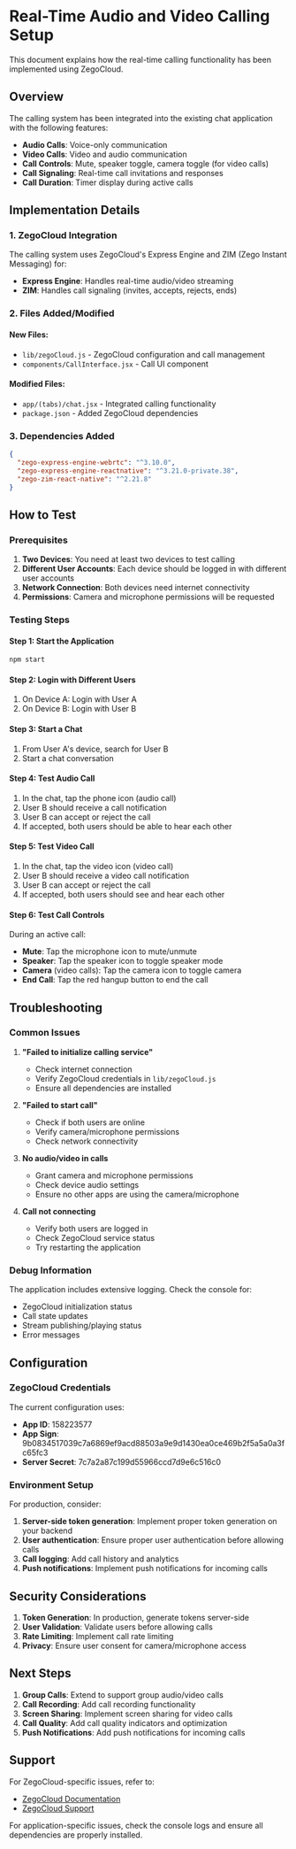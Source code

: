 # Real-Time Audio and Video Calling Setup

This document explains how the real-time calling functionality has been implemented using ZegoCloud.

## Overview

The calling system has been integrated into the existing chat application with the following features:

- **Audio Calls**: Voice-only communication
- **Video Calls**: Video and audio communication
- **Call Controls**: Mute, speaker toggle, camera toggle (for video calls)
- **Call Signaling**: Real-time call invitations and responses
- **Call Duration**: Timer display during active calls

## Implementation Details

### 1. ZegoCloud Integration

The calling system uses ZegoCloud's Express Engine and ZIM (Zego Instant Messaging) for:
- **Express Engine**: Handles real-time audio/video streaming
- **ZIM**: Handles call signaling (invites, accepts, rejects, ends)

### 2. Files Added/Modified

#### New Files:
- `lib/zegoCloud.js` - ZegoCloud configuration and call management
- `components/CallInterface.jsx` - Call UI component

#### Modified Files:
- `app/(tabs)/chat.jsx` - Integrated calling functionality
- `package.json` - Added ZegoCloud dependencies

### 3. Dependencies Added

```json
{
  "zego-express-engine-webrtc": "^3.10.0",
  "zego-express-engine-reactnative": "^3.21.0-private.38",
  "zego-zim-react-native": "^2.21.8"
}
```

## How to Test

### Prerequisites

1. **Two Devices**: You need at least two devices to test calling
2. **Different User Accounts**: Each device should be logged in with different user accounts
3. **Network Connection**: Both devices need internet connectivity
4. **Permissions**: Camera and microphone permissions will be requested

### Testing Steps

#### Step 1: Start the Application
```bash
npm start
```

#### Step 2: Login with Different Users
1. On Device A: Login with User A
2. On Device B: Login with User B

#### Step 3: Start a Chat
1. From User A's device, search for User B
2. Start a chat conversation

#### Step 4: Test Audio Call
1. In the chat, tap the phone icon (audio call)
2. User B should receive a call notification
3. User B can accept or reject the call
4. If accepted, both users should be able to hear each other

#### Step 5: Test Video Call
1. In the chat, tap the video icon (video call)
2. User B should receive a video call notification
3. User B can accept or reject the call
4. If accepted, both users should see and hear each other

#### Step 6: Test Call Controls
During an active call:
- **Mute**: Tap the microphone icon to mute/unmute
- **Speaker**: Tap the speaker icon to toggle speaker mode
- **Camera** (video calls): Tap the camera icon to toggle camera
- **End Call**: Tap the red hangup button to end the call

## Troubleshooting

### Common Issues

1. **"Failed to initialize calling service"**
   - Check internet connection
   - Verify ZegoCloud credentials in `lib/zegoCloud.js`
   - Ensure all dependencies are installed

2. **"Failed to start call"**
   - Check if both users are online
   - Verify camera/microphone permissions
   - Check network connectivity

3. **No audio/video in calls**
   - Grant camera and microphone permissions
   - Check device audio settings
   - Ensure no other apps are using the camera/microphone

4. **Call not connecting**
   - Verify both users are logged in
   - Check ZegoCloud service status
   - Try restarting the application

### Debug Information

The application includes extensive logging. Check the console for:
- ZegoCloud initialization status
- Call state updates
- Stream publishing/playing status
- Error messages

## Configuration

### ZegoCloud Credentials

The current configuration uses:
- **App ID**: 158223577
- **App Sign**: 9b0834517039c7a6869ef9acd88503a9e9d1430ea0ce469b2f5a5a0a3fc65fc3
- **Server Secret**: 7c7a2a87c199d55966ccd7d9e6c516c0

### Environment Setup

For production, consider:
1. **Server-side token generation**: Implement proper token generation on your backend
2. **User authentication**: Ensure proper user authentication before allowing calls
3. **Call logging**: Add call history and analytics
4. **Push notifications**: Implement push notifications for incoming calls

## Security Considerations

1. **Token Generation**: In production, generate tokens server-side
2. **User Validation**: Validate users before allowing calls
3. **Rate Limiting**: Implement call rate limiting
4. **Privacy**: Ensure user consent for camera/microphone access

## Next Steps

1. **Group Calls**: Extend to support group audio/video calls
2. **Call Recording**: Add call recording functionality
3. **Screen Sharing**: Implement screen sharing for video calls
4. **Call Quality**: Add call quality indicators and optimization
5. **Push Notifications**: Add push notifications for incoming calls

## Support

For ZegoCloud-specific issues, refer to:
- [ZegoCloud Documentation](https://docs.zegocloud.com/)
- [ZegoCloud Support](https://www.zegocloud.com/support)

For application-specific issues, check the console logs and ensure all dependencies are properly installed.
